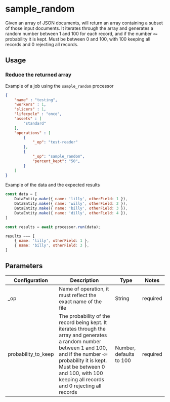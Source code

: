 # sample_random

Given an array of JSON documents, will return an array containing a subset of those input documents.  It iterates through the array and generates a random number between 1 and 100 for each record, and if the number `<=` probability it is kept. Must be between 0 and 100, with 100 keeping all records and 0 rejecting all records.

## Usage

### Reduce the returned array

Example of a job using the `sample_random` processor

```json
{
    "name" : "testing",
    "workers" : 1,
    "slicers" : 1,
    "lifecycle" : "once",
    "assets" : [
        "standard"
    ],
    "operations" : [
        {
            "_op": "test-reader"
        },
        {
            "_op": "sample_random",
            "percent_kept": "50",
        }
    ]
}

```

Example of the data and the expected results

```javascript
const data = [
    DataEntity.make({ name: 'lilly', otherField: 1 }),
    DataEntity.make({ name: 'willy', otherField: 2 }),
    DataEntity.make({ name: 'billy', otherField: 3 }),
    DataEntity.make({ name: 'dilly', otherField: 4 }),
]

const results = await processor.run(data);

results === [
    { name: 'lilly', otherField: 1 },
    { name: 'billy', otherField: 3 },
]
```

## Parameters

| Configuration | Description                                                   | Type   | Notes                        |
| ------------- | ------------------------------------------------------------- | ------ | ---------------------------- |
| _op           | Name of operation, it must reflect the exact name of the file | String | required |
| probability_to_keep   | The probability of the record being kept. It iterates through the array and generates a random number between 1 and 100, and if the number `<=` probability it is kept. Must be between 0 and 100, with 100 keeping all records and 0 rejecting all records | Number, defaults to 100 | required |
